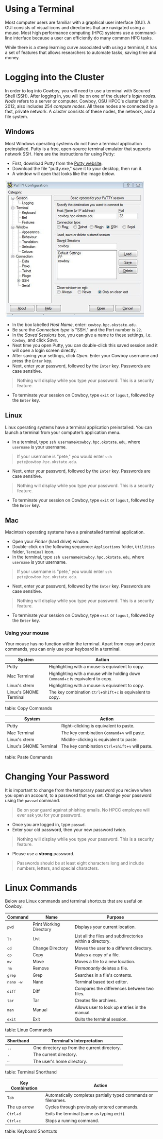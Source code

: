 # Using a Terminal
Most computer users are familiar with a graphical user interface (GUI). A GUI consists of visual icons and directories that are navigated using a mouse. Most high performance computing (HPC) systems use a command-line interface because a user can efficiently do many common HPC tasks.

While there is a steep learning curve associated with using a terminal, it has a set of features that allows researchers to automate tasks, saving time and money.

# Logging into the Cluster
In order to log into Cowboy, you will need to use a terminal with Secured Shell (SSH). After logging in, you will be on one of the cluster's *login nodes*. *Node* refers to a server or computer. Cowboy, OSU HPCC's cluster built in 2012, also includes 254 *compute nodes*. All these nodes are connected by a fast, private network. A *cluster* consists of these nodes, the network, and a file system.

## Windows
Most Windows operating systems do not have a terminal application preinstalled. Putty is a free, open-source terminal emulator that supports network SSH. Here are the instructions for using Putty:

- First, download Putty from the [Putty website](http://www.chiark.greenend.org.uk/~sgtatham/putty/download.html "Putty").
- Download the file "putty.exe," save it to your desktop, then run it.
- A window will open that looks like the image below.

![Putty](img/putty.png "Putty Login Screen")

- In the box labelled *Host Name*, enter: `cowboy.hpc.okstate.edu`.
- Be sure the *Connection type* is "SSH," and the Port number is `22`.
- In the *Saved Sessions* box, you can give a name to these settings, i.e. `Cowboy`, and click *Save*.
- Next time you open Putty, you can double-click this saved session and it will open a login screen directly.
- After saving your settings, click *Open*. Enter your Cowboy username and press the `Enter` key.
- Next, enter your password, followed by the `Enter` key. Passwords are case sensitive.
> Nothing will display while you type your password. This is a security feature.
- To terminate your session on Cowboy, type `exit` or `logout`, followed by the `Enter` key.

## Linux
Linux operating systems have a terminal application preinstalled. You can launch a terminal from your computer’s application menu.

- In a terminal, type `ssh username@cowboy.hpc.okstate.edu`, where `username` is your username.
> If your username is "pete," you would enter `ssh pete@cowboy.hpc.okstate.edu`.
- Next, enter your password, followed by the `Enter` key. Passwords are case sensitive.
> Nothing will display while you type your password. This is a security feature.
- To terminate your session on Cowboy, type `exit` or `logout`, followed by the `Enter` key.

## Mac
Macintosh operating systems have a preinstalled terminal application.

- Open your *Finder* (hard drive) window.
- Double-click on the following sequence: `Applications` folder, `Utilities` folder, `Terminal` icon.
- In the terminal, type `ssh username@cowboy.hpc.okstate.edu`, where `username` is your username.
> If your username is "pete," you would enter `ssh pete@cowboy.hpc.okstate.edu`.
- Next, enter your password, followed by the `Enter` key. Passwords are case sensitive.
> Nothing will display while you type your password. This is a security feature.
- To terminate your session on Cowboy, type `exit` or `logout`, followed by the `Enter` key.

### Using your mouse
Your mouse has no function within the terminal. Apart from copy and paste commands, you can only use your keyboard in a terminal.

| **System** | **Action** |
| ---------- | ---------- |
| Putty | Highlighting with a mouse is equivalent to copy. |
| Mac Terminal | Highlighting with a mouse while holding down `Command`+`c` is equivalent to copy. |
| Linux's xterm | Highlighting with a mouse is equivalent to copy. |
| Linux's GNOME Terminal | The key combination `Ctrl`+`Shift`+`c` is equivalent to copy. |
table: Copy Commands

| **System** | **Action** |
| ---------- | ---------- |
| Putty | Right-clicking is equivalent to paste. |
| Mac Terminal | The key combination `Command`+`v` will paste. |
| Linux's xterm | Middle-clicking is equivalent to paste. |
| Linux's GNOME Terminal | The key combination `Ctrl`+`Shift`+`v` will paste. |
table: Paste Commands

# Changing Your Password
It is important to change from the temporary password you recieve when you open an account, to a password that you set. Change your password using the `passwd` command.
> Be on your guard against phishing emails. No HPCC employee will ever ask you for your password.

- Once you are logged in, type `passwd`.
- Enter your old password, then your new password twice.
> Nothing will display while you type your password. This is a security feature.
- Please use a **strong** password.
> Passwords should be at least eight characters long and include numbers, letters, and special characters.

# Linux Commands
Below are Linux commands and terminal shortcuts that are useful on Cowboy.

| Command | Name | Purpose |
| ------- | ---- | ------- |
| `pwd` | Print Working Directory | Displays your current location. |
| `ls` | List | List all the files and subdirectories within a directory. |
| `cd` | Change Directory | Moves the user to a different directory. |
| `cp` | Copy | Makes a copy of a file. |
| `mv` | Move | Moves a file to a new location. |
| `rm` | Remove | *Permanantly* deletes a file. |
| `grep` | Grep | Searches in a file's contents. |
| `nano -w` | Nano | Terminal based text editor. |
| `diff` | Diff | Compares the differences between two files. |
| `tar` | Tar | Creates file archives. |
| `man` | Manual | Allows user to look up entries in the manual. |
| `exit` | Exit | Quits the terminal session. |
table: Linux Commands

| Shorthand | Terminal's Interpretation |
| --------- | ------------------------- |
| `..` | One directory up from the current directory. |
| `.` | The current directory. |
| `~` | The user's home directory. |
table: Terminal Shorthand

| Key Combination | Action |
| --------------- | ------ |
| `Tab` | Automatically completes partially typed commands or filenames. |
| The up arrow | Cycles through previously entered commands. |
| `Ctrl`+`d` | Exits the terminal (same as typing `exit`). |
| `Ctrl`+`c` | Stops a running command. |
table: Keyboard Shortcuts
